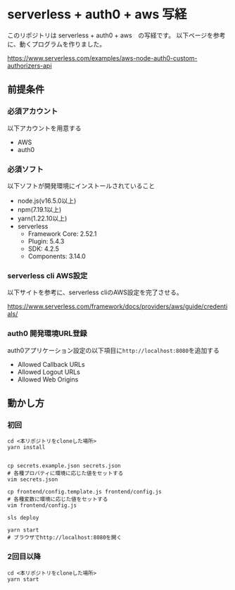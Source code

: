 # serverless + auth0 + aws 写経

このリポジトリは serverless + auth0 + aws　の写経です。
以下ページを参考に、動くプログラムを作りました。

https://www.serverless.com/examples/aws-node-auth0-custom-authorizers-api

## 前提条件

### 必須アカウント

以下アカウントを用意する

* AWS
* auth0

### 必須ソフト
以下ソフトが開発環境にインストールされていること

* node.js(v16.5.0以上)
* npm(7.19.1以上)
* yarn(1.22.10以上)  
* serverless
  * Framework Core: 2.52.1
  * Plugin: 5.4.3
  * SDK: 4.2.5
  * Components: 3.14.0

### serverless cli AWS設定
以下サイトを参考に、serverless cliのAWS設定を完了させる。

https://www.serverless.com/framework/docs/providers/aws/guide/credentials/

### auth0 開発環境URL登録
auth0アプリケーション設定の以下項目に```http://localhost:8080```を追加する

* Allowed Callback URLs
* Allowed Logout URLs
* Allowed Web Origins

## 動かし方

### 初回

```shell
cd <本リポジトリをcloneした場所>
yarn install


cp secrets.example.json secrets.json
# 各種プロパティに環境に応じた値をセットする
vim secrets.json

cp frontend/config.template.js frontend/config.js
# 各種変数に環境に応じた値をセットする
vim frontend/config.js

sls deploy

yarn start
# ブラウザでhttp://localhost:8080を開く
```

### 2回目以降

```shell
cd <本リポジトリをcloneした場所>
yarn start
```